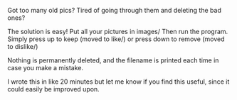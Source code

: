 Got too many old pics?
Tired of going through them and deleting the bad ones?

The solution is easy!
Put all your pictures in images/
Then run the program. Simply press up to keep (moved to like/) or press down to remove (moved to dislike/)

Nothing is permanently deleted, and the filename is printed each time in case you make a mistake.



I wrote this in like 20 minutes but let me know if you find this useful, since it could easily be improved upon.
